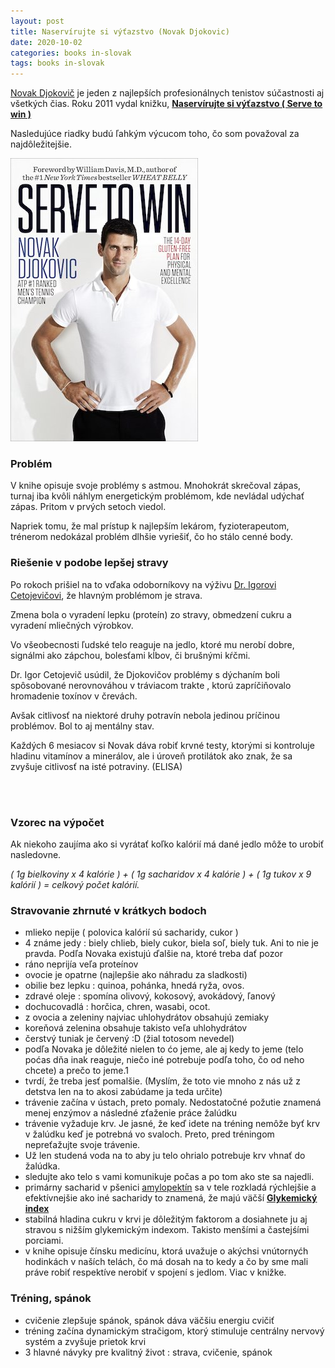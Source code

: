 ```yaml
---
layout: post
title: Naservírujte si výťazstvo (Novak Djokovic)
date: 2020-10-02
categories: books in-slovak
tags: books in-slovak
---
```




[Novak Djokovič](https://novakdjokovic.com/en/) je jeden z najlepších profesionálnych tenistov súčastnosti aj všetkých čias.
Roku 2011 vydal knižku, **[Naservírujte si výťazstvo ( Serve to win ) ](https://www.martinus.sk/?uItem=216992&z=JZKXBM&utm_source=z%3DJZKXBM&utm_medium=url&utm_campaign=partner)**

Nasledujúce riadky budú ľahkým výcucom toho, čo som považoval za najdôležitejšie.

[![Naservírujte si výťazstvo](/assets/imgs/serve-to-win.jpg)](https://www.martinus.sk/?uItem=216992&z=JZKXBM&utm_source=z%3DJZKXBM&utm_medium=url&utm_campaign=partner)

### Problém

V knihe opisuje svoje problémy s astmou. Mnohokrát skrečoval zápas, turnaj iba kvôli
náhlym energetickým problémom, kde nevládal udýchať zápas. Pritom v prvých setoch viedol.

Napriek tomu, že mal prístup k najlepším lekárom, fyzioterapeutom, trénerom nedokázal problém dlhšie vyriešiť,
čo ho stálo cenné body.

### Riešenie v podobe lepšej stravy

Po rokoch prišiel na to vďaka odoborníkovy na výživu [Dr. Igorovi Cetojevičovi](https://www.cas.sk/clanok/196688/tajomstvo-djokovicovej-famoznej-formy-odhalene/), že hlavným problémom
je strava.

Zmena bola o vyradení lepku (proteín) zo stravy, obmedzení cukru a vyradení mliečných výrobkov.

Vo všeobecnosti ľudské telo reaguje na jedlo, ktoré mu nerobí dobre, signálmi ako zápchou, bolesťami kĺbov,
či brušnými kŕčmi.

Dr. Igor Cetojevič usúdil, že Djokovičov problémy s dýchaním boli spôsobované nerovnováhou v tráviacom trakte
, ktorú zapríčiňovalo hromadenie toxínov v črevách.

Avšak citlivosť na niektoré druhy potravín nebola jedinou príčinou problémov. Bol to aj mentálny stav.

Každých 6 mesiacov si Novak dáva robiť krvné testy, ktorými si kontroluje hladinu vitamínov a minerálov, ale
i úroveň protilátok ako znak, že sa zvyšuje citlivosť na isté potraviny. (ELISA)

<script type="text/javascript" src="//partner.mrtns.eu/banners/banner.js?type=banner&brand_id=1&uItem=216992&size=full&show_price=1&color=white&z=JZKXBM"></script>

<br /><br />

### Vzorec na výpočet

Ak niekoho zaujíma ako si vyrátať koľko kalórií má dané jedlo môže to urobiť nasledovne.

*( 1g bielkoviny x 4 kalórie ) + ( 1g sacharidov x 4 kalórie ) + ( 1g tukov x 9 kalórií ) = celkový počet kalórií.*


### Stravovanie zhrnuté v krátkych bodoch

- mlieko nepije ( polovica kalórií sú sacharidy, cukor )
- 4 známe jedy : biely chlieb, biely cukor, biela soľ, biely tuk. Ani to nie je pravda. Podľa Novaka existujú ďalšie na, ktoré treba dať pozor
- ráno neprijía veľa proteínov
- ovocie je opatrne (najlepšie ako náhradu za sladkosti)
- obilie bez lepku : quinoa, pohánka, hnedá ryža, ovos.
- zdravé oleje : spomína olivový, kokosový, avokádový, ľanový
- dochucovadlá : horčica, chren, wasabi, ocot.
- z ovocia a zeleniny najviac uhlohydrátov obsahujú zemiaky
- koreňová zelenina obsahuje takisto veľa uhlohydrátov
- čerstvý tuniak je červený :D (žial totosom nevedel)
- podľa Novaka je dôležité nielen to ćo jeme, ale aj kedy to jeme (telo poćas dňa inak reaguje, niečo iné potrebuje podľa toho, čo od neho chcete) a prečo to jeme.1
- tvrdí, že treba jesť pomalšie. (Myslím, že toto vie mnoho z nás už z detstva len na to akosi zabúdame ja teda určite)
- trávenie začína v ústach, preto pomaly. Nedostatočné požutie znamená menej enzýmov a následné zťaženie práce žalúdku
- trávenie vyžaduje krv. Je jasné, že keď idete na tréning nemôže byť krv v žalúdku keď je potrebná vo svaloch. Preto, pred tréningom nepreťažujte svoje trávenie.
- Už len studená voda na to aby ju telo ohrialo potrebuje krv vhnať do žalúdka.
- sledujte ako telo s vami komunikuje počas a po tom ako ste sa najedli.
- primárny sacharid v pšenici [amylopektín](https://en.wikipedia.org/wiki/Amylopectin) sa v tele rozkladá rýchlejšie a efektívnejšie ako iné sacharidy to znamená, že majú väčší **[Glykemický index](https://sk.wikipedia.org/wiki/Glykemický_index)**
- stabilná hladina cukru v krvi je dôležitým faktorom a dosiahnete ju aj stravou s nižším glykemickým indexom. Takisto menšími a častejśími porciami.
- v knihe opisuje čínsku medicínu, ktorá uvažuje o akýchsi vnútornyćh hodinkách v naších telách, čo má dosah na to kedy a čo by sme mali práve robiť respektíve nerobiť v spojení s jedlom. Viac v knižke.


### Tréning, spánok

- cvičenie zlepšuje spánok, spánok dáva väčšiu energiu cvičiť
- tréning začína dynamickým stračigom, ktorý stimuluje centrálny nervový systém a zvyšuje prietok krvi
- 3 hlavné návyky pre kvalitný život : strava, cvičenie, spánok